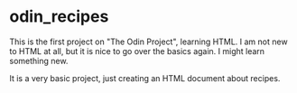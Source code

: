 # odin_recipes

This is the first project on "The Odin Project", learning HTML. I am not new to HTML at all, but it is nice to go over the basics again. I might learn something new.

It is a very basic project, just creating an HTML document about recipes.